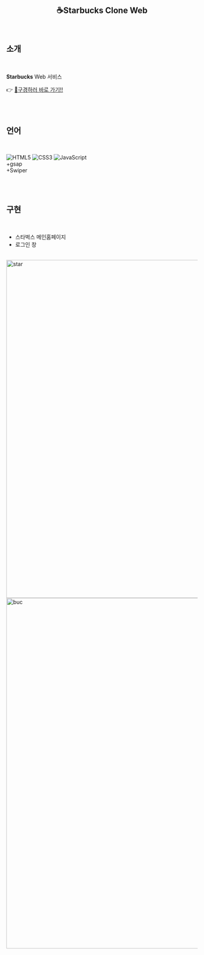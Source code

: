 <div align="center">
  <br />
  <h2>  ☕Starbucks Clone Web </h2>
  <br />
</div>

## 소개

 <br />
 
**Starbucks** Web 서비스

👉 [🔗구경하러 바로 가기!!](https://tubular-babka-24166d.netlify.app/)


<br />
<br />

## 언어

<br />

![HTML5](https://img.shields.io/badge/-HTML5-E34F26?&logo=html5&logoColor=white) ![CSS3](https://img.shields.io/badge/-CSS3-1572B6?&logo=css3&logoColor=white) ![JavaScript](https://img.shields.io/badge/-JavaScript-F7DF1E?&logo=javascript&logoColor=white)
<br /> 
+gsap <br />
+Swiper<br />

<br />
<br />

## 구현

<br />

- 스타벅스 메인홈페이지
- 로그인 창

<br />

<img width="888" alt="star" src="https://user-images.githubusercontent.com/109197023/195831045-c4d12bc9-0d91-4869-af50-e8d497c36c0f.PNG">

<img width="921" alt="buc" src="https://user-images.githubusercontent.com/109197023/195842449-99448ed4-418f-482a-a6e7-8d8f269f9fb1.PNG">
